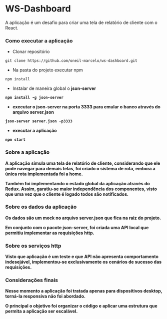 # WS-Dashboard

A aplicação é um desafio para criar uma tela de relatório de cliente com o React.

### Como executar a aplicação

- Clonar repositório

`git clone https://github.com/oneil-marcelo/ws-dashboard.git`

- Na pasta do projeto executar npm

`npm install`

- Instalar de maneira global o <strong>json-server<strong>

`npm install -g json-server`

- executar o json-server na porta 3333 para emular o banco através do arquivo server.json

`json-server server.json -p3333`

- executar a aplicação

`npm start`

### Sobre a aplicação

A aplicação simula uma tela de relatório de cliente, considerando que ele pode navegar para demais telas, foi criado o sistema de rota, embora a única rota implementada foi a home.

Também foi implementando o estado global da aplicação através do Redux. Assim, garatiu-se maior independência dos componentes, visto que uma vez que o cliente é logado todos são notificados.

### Sobre os dados da aplicação

Os dados são um mock no arquivo server.json que fica na raiz do projeto.

Em conjunto com o pacote json-server, foi criada uma API local que permitiu implementar as requisições http.

### Sobre os serviços http

Visto que aplicação é um teste e que API não apresenta comportamento indesejável, implementou-se exclusivamente os cenários de sucesso das requisições.

### Considerações finais

Nesse momento a aplicação foi tratada apenas para dispositivos desktop, torná-la responsiva não foi abordado.

O principal o objetivo foi organizar o código e aplicar uma estrutura que permita a aplicação ser escalável.
